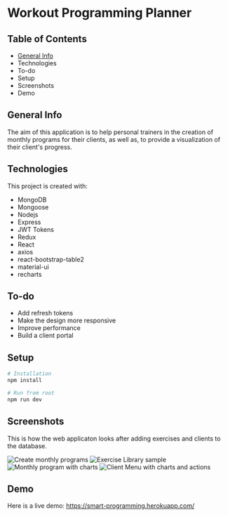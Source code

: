 # Workout Programming Planner

## Table of Contents
* [General Info](#General-Info)
* Technologies
* To-do
* Setup
* Screenshots
* Demo

## General Info
The aim of this application is to help personal trainers in the creation of monthly programs for their clients, as well as, to provide a visualization of their client's progress.

## Technologies
This project is created with:
* MongoDB
* Mongoose
* Nodejs
* Express
* JWT Tokens
* Redux
* React
* axios
* react-bootstrap-table2
* material-ui
* recharts

## To-do
* Add refresh tokens
* Make the design more responsive
* Improve performance
* Build a client portal

## Setup
```bash
# Installation
npm install

# Run from root
npm run dev

```
## Screenshots
This is how the web applicaton looks after adding exercises and clients to the database.

![Create monthly programs](https://i.imgur.com/iIvXpxL.png)
![Exercise Library sample](https://imgur.com/L1oAqx8.png)
![Monthly program with charts](https://imgur.com/bfJ22wB.png)
![Client Menu with charts and actions](https://imgur.com/3SCL7aE.png)

## Demo
Here is a live demo:
https://smart-programming.herokuapp.com/

